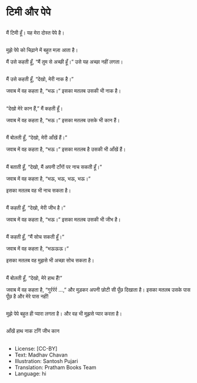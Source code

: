 # टिमी और पेपे

##
मैं टिमी हूँ। यह मेरा दोस्त पेपे है। 

##
मुझे पेपे को चिढ़ाने में बहुत मज़ा आता है। 

मैं उसे कहती हूँ, “मैं तुम से अच्छी हूँ।” उसे यह अच्छा नहीं लगता। 

##
मैं उसे कहती हूँ, “देखो, मेरी नाक है।” 

जवाब में वह कहता है, “भऊ।” इसका मतलब उसकी भी नाक है। 

##
“देखो मेरे कान हैं,” मैं कहती हूँ। 

जवाब में वह कहता है, “भऊ।” इसका मतलब उसके भी कान हैं। 

##
मैं बोलती हूँ, “देखो, मेरी आँखें हैं।” 

जवाब में वह कहता है, “भऊ।” इसका मतलब है उसकी भी आँखें हैं। 

##
मैं बताती हूँ, “देखो, मैं अपनी टाँगों पर नाच सकती हूँ।” 

जवाब में वह कहता है, “भऊ, भऊ, भऊ, भऊ।”

इसका मतलब वह भी नाच सकता है। 

##
मैं कहती हूँ, “देखो, मेरी जीभ है।” 

जवाब में वह कहता है, “भऊ।” इसका मतलब उसकी भी जीभ है। 

##
मैं कहती हूँ, “मैं सोच सकती हूँ।” 

जवाब में वह कहता है, “भऊऊऊ।”

इसका मतलब वह मुझसे भी अच्छा सोच सकता है। 

##
मैं बोलती हूँ, “देखो, मेरे हाथ हैं!”

जवाब में वह कहता है, “गुर्रर्रर्र ...,” और मुड़कर अपनी छोटी सी पूँछ दिखाता है। इसका मतलब उसके पास पूँछ है और मेरे पास नहीं! 

##
मुझे पेपे बहुत ही प्यारा लगता है। और वह भी मुझसे प्यार करता है। 

##
आँखें           हाथ            नाक                टाँगें                 जीभ             कान 

##
* License: [CC-BY]
* Text: Madhav Chavan
* Illustration: Santosh Pujari
* Translation: Pratham Books Team
* Language: hi

